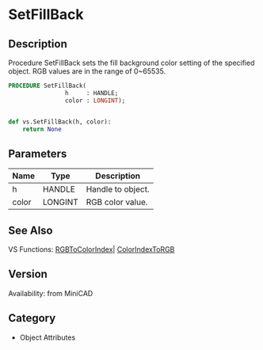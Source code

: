 # SetFillBack

## Description
Procedure SetFillBack sets the fill background color setting of the specified object. RGB values are in the range of 0~65535.

```pascal
PROCEDURE SetFillBack(
				h     : HANDLE;
				color : LONGINT);
```

```python

def vs.SetFillBack(h, color):
    return None
```

## Parameters
|Name|Type|Description|
|---|---|---|
|h|HANDLE|Handle to object.|
|color|LONGINT|RGB color value.|

## See Also
VS Functions:
[RGBToColorIndex](RGBToColorIndex.md)| [ColorIndexToRGB](ColorIndexToRGB.md)

## Version
Availability: from MiniCAD
## Category
* Object Attributes

